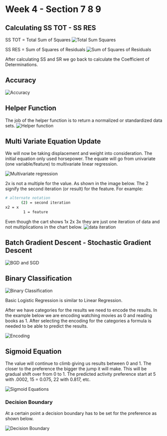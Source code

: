 # Week 4 - Section 7 8 9

## Calculating SS TOT - SS RES

SS TOT = Total Sum of Squares
![Total Sum Squares](img/week-1/23-total-ss.png)

SS RES = Sum of Squares of Residuals
![Sum of Squares of Residuals](img/week-1/24-sum-of-sq-residuals.png)

After calculating SS and SR we go back to calculate the Coefficient of Determinations.

## Accuracy

![Accuracy](img/week-1/26-accu.png)

## Helper Function

The job of the helper function is to return a normalized or standardized data sets.
![Helper function](img/week-1/27-helper-function.png)


## Multi Variate Equation Update

We will now be taking displacement and weight into consideration. The initial equation only used horsepower. The equate will go from univariate (one variable/feature) to multivariate linear regression.

![Multivariate regression](img/week-1/28-multi-variate.png)

2x is not a multiple for the value. As shown in the image below. The 2 signify the second iteration (or result) for the feature. For example:

```bash
# alternate notation
       (2) = second iteration
x2 = x
        1 = feature
```

Even though the cart shows 1x 2x 3x they are just one iteration of data and not multiplications in the chart below.
![data iteration](img/week-1/29-matrix-update.png)

## Batch Gradient Descent - Stochastic Gradient Descent

![BGD and SGD](img/week-1/30-gradient-descents.png)

## Binary Classification

![Binary Classification](img/week-1/31-basic-logistic.png)

Basic Logistic Regression is similar to Linear Regression.

After we have categories for the results we need to encode the results. In the example below
we are encoding watching movies as 0 and reading books as 1. After selecting the encoding for the categories a formula is needed to be able to predict the results.

![Encoding](img/week-1/33-movie-formula.png)

## Sigmoid Equation

The value will continue to climb giving us results between 0 and 1. The closer to the preference the bigger the jump it will make. This will be gradual shift over from 0 to 1. The predicted activity preference start at 5 with .0002, 15 = 0.075, 22 with 0.817, etc. 

![Sigmoid Equations](img/week-1/34-sigmoid.png)

### Decision Boundary

At a certain point a decision boundary has to be set for the preference as shown below.

![Decision Boundary](img/week-1/35-decision-bound.png)